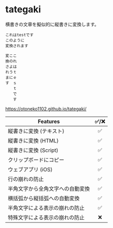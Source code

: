# tategaki
横書きの文章を擬似的に縦書きに変換します。

```
これはtestです
このように
変換されます
```
```
変ここ
換のれ
さよは
れうｔ
まにｅ
す　ｓ
　　ｔ
　　で
　　す
```

https://otoneko1102.github.io/tategaki/

| Features | ✅/❌ |
| --- | :---: |
| 縦書きに変換 (テキスト) | ✅ |
| 縦書きに変換 (HTML) | ✅ |
| 縦書きに変換 (Script) | ✅ |
| クリップボードにコピー | ✅ |
| ウェブアプリ (iOS) | ✅ |
| 行の崩れの防止 | ✅ |
| 半角文字から全角文字への自動変換 | ✅ |
| 横括弧から縦括弧への自動変換 | ✅ |
| 半角文字による表示の崩れの防止 | ✅ |
| 特殊文字による表示の崩れの防止 | ❌ |
